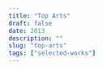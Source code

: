 ```yaml
---
title: "Top Arts"
draft: false
date: 2013
description: ""
slug: "top-arts"
tags: ["selected-works"]
---
```



